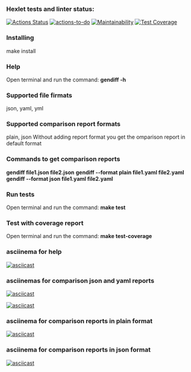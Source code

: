 ### Hexlet tests and linter status:
[![Actions Status](https://github.com/pandoraizida/qa-auto-engineer-javascript-project-87/actions/workflows/hexlet-check.yml/badge.svg)](https://github.com/pandoraizida/qa-auto-engineer-javascript-project-87/actions)  [![actions-to-do](https://github.com/pandoraizida/qa-auto-engineer-javascript-project-87/actions/workflows/actions.yml/badge.svg)](https://github.com/pandoraizida/qa-auto-engineer-javascript-project-87/actions/workflows/actions.yml)  [![Maintainability](https://api.codeclimate.com/v1/badges/06a7b8bbb98508f53719/maintainability)](https://codeclimate.com/github/pandoraizida/qa-auto-engineer-javascript-project-87/maintainability)  [![Test Coverage](https://api.codeclimate.com/v1/badges/06a7b8bbb98508f53719/test_coverage)](https://codeclimate.com/github/pandoraizida/qa-auto-engineer-javascript-project-87/test_coverage)

### Installing
make install

### Help
Open terminal and run the command: **gendiff -h** 

### Supported file firmats
json, yaml, yml

### Supported comparison report formats
plain, json
Without adding report format you get the omparison report in default format

### Commands to get comparison reports
**gendiff file1.json file2.json**
**gendiff --format plain file1.yaml file2.yaml**
**gendiff --format json file1.yaml file2.yaml**
 
### Run tests
Open terminal and run the command: **make test**

### Test with coverage report
Open terminal and run the command: **make test-coverage**

### asciinema for help

[![asciicast](https://asciinema.org/a/SEJe5T1kMah5gJ73lbMf0qWYt.svg)](https://asciinema.org/a/SEJe5T1kMah5gJ73lbMf0qWYt)

### asciinemas for comparison json and yaml reports

[![asciicast](https://asciinema.org/a/U1MW1tc8sq3gWgQSrm9rp6Kos.svg)](https://asciinema.org/a/U1MW1tc8sq3gWgQSrm9rp6Kos)

[![asciicast](https://asciinema.org/a/RHBC6sDPZr5IMUq2Y2l0HztcM.svg)](https://asciinema.org/a/RHBC6sDPZr5IMUq2Y2l0HztcM)

### asciinema for comparison reports in plain format

[![asciicast](https://asciinema.org/a/1gnHY0YtLIF9pf2DcC6dIOUdD.svg)](https://asciinema.org/a/1gnHY0YtLIF9pf2DcC6dIOUdD)

### asciinema for comparison reports in json format

[![asciicast](https://asciinema.org/a/C0RINJMTk5o9h4dx6OSE6s0M2.svg)](https://asciinema.org/a/C0RINJMTk5o9h4dx6OSE6s0M2)